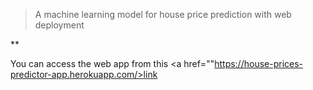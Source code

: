> A machine learning model for house price prediction with web deployment

**<p>You can access the web app from this <a href=""https://house-prices-predictor-app.herokuapp.com/>link</p>
